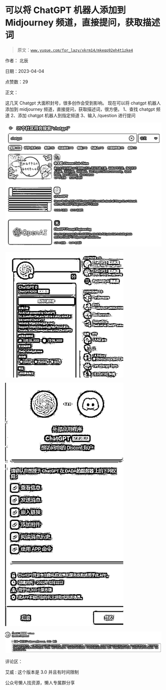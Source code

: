 # 可以将 ChatGPT 机器人添加到 Midjourney 频道，直接提问，获取描述词

> 原文：[`www.yuque.com/for_lazy/xkrm14/mkeqp92eh4t1zke4`](https://www.yuque.com/for_lazy/xkrm14/mkeqp92eh4t1zke4)

作者： 北辰

日期：2023-04-04

点赞数：29

正文：

这几天 Chatgpt 大面积封号，很多创作会受到影响。 现在可以将 chatgpt 机器人添加到 midjourney 频道，直接提问，获取描述词，很方便。 1、查找 chatgpt 频道 2、添加 chatgpt 机器人到指定频道 3、输入 /question 进行提问

![](img/faba3cce5297ece52583bc4b12ab16d5.png)  

![](img/acc45897438515e33503e2e4274c3ab9.png)  

![](img/4c72c34394dc806577137eb0f5e5aee0.png)  

![](img/3f0db5112133ce2d8f25d2b66030b65b.png)  

评论区：

艾威 : 这个版本是 3.0 并且有时间限制

公众号懒人找资源，懒人专属群分享

